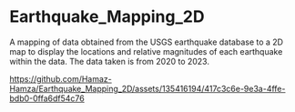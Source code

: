 # Earthquake_Mapping_2D

A mapping of data obtained from the USGS earthquake database to a 2D map to display the locations and relative magnitudes of each earthquake within the data.
The data taken is from 2020 to 2023.


https://github.com/Hamaz-Hamza/Earthquake_Mapping_2D/assets/135416194/417c3c6e-9e3a-4ffe-bdb0-0ffa6df54c76

